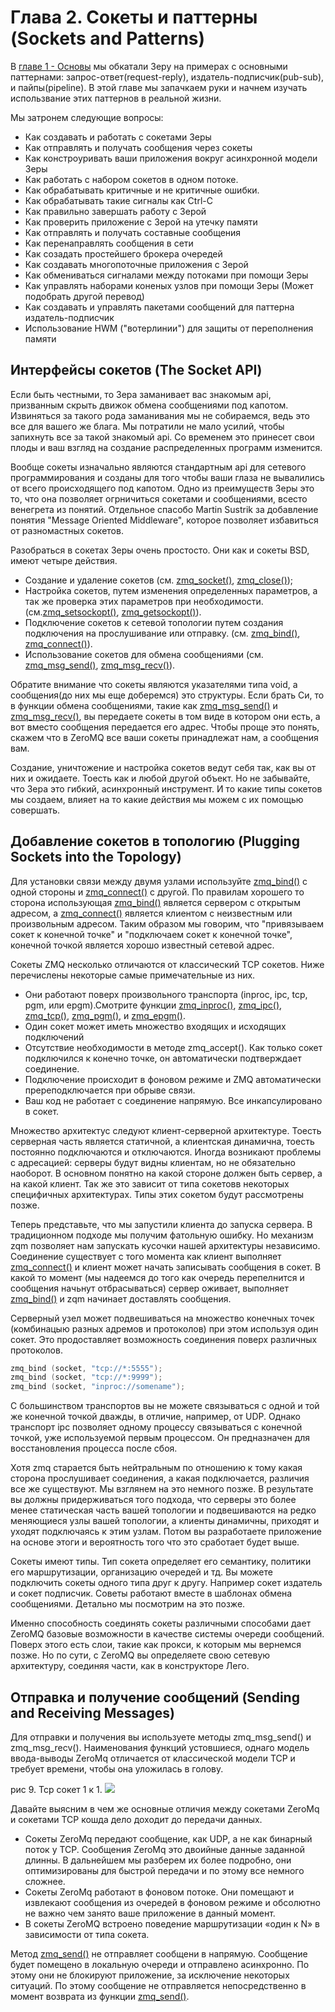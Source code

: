 # Глава 2. Сокеты и паттерны (Sockets and Patterns)

В [главе 1 - Основы](http://) мы обкатали Зеру на примерах с основными паттернами: запрос-ответ(request-reply), издатель-подписчик(pub-sub), и пайпы(pipeline). В этой главе мы запачкаем руки и начнем изучать использвание этих паттернов в реальной жизни.

Мы затронем следующие вопросы:

- Как создавать и работать с сокетами Зеры
- Как отправлять и получать сообщения через сокеты
- Как констроуривать ваши приложения вокруг асинхронной модели Зеры
- Как работать с набором сокетов в одном потоке.
- Как обрабатывать критичные и не критичные ошибки.
- Как обрабатывать такие сигналы как Ctrl-C
- Как правильно завершать работу с Зерой
- Как проверить приложение с Зерой на утечку памяти
- Как отправлять и получать составные сообщения
- Как перенаправлять сообщения в сети
- Как созадать простейшего брокера очередей
- Как создавать многопоточные приложения с Зерой
- Как обмениваться сигналами между потоками при помощи Зеры
- Как управлять наборами коненых узлов при помощи Зеры (Может подобрать другой перевод)
- Как создавать и управлять пакетами сообщений для паттерна издатель-подписчик
- Использование HWM ("вотерлинии") для защиты от переполнения памяти

## Интерфейсы сокетов (The Socket API)

Если быть честными, то Зера заманивает вас знакомым api, призванным скрыть движок обмена сообщениями под капотом. Извиняться за такого рода заманивания мы не собираемся, ведь это все для вашего же блага. Мы потратили не мало усилий, чтобы запихнуть все за такой знакомый api. Со временем это принесет свои плоды и ваш взгляд на создание распределенных программ изменится.

Вообще сокеты изначально являются стандартным api для сетевого программирования и созданы для того чтобы ваши глаза не вывалились от всего происходящего под капотом. Одно из преимуществ Зеры это то, что она позволяет огрничиться сокетами и сообщениями, всесто венегрета из понятий. Отдельное спасобо Martin Sustrik за добавление понятия "Message Oriented Middleware", которое позволяет избавиться от разномастных сокетов.

Разобраться в сокетах Зеры очень простосто. Они как и сокеты BSD, имеют четыре действия.

- Создание и удаление сокетов (см. [zmq_socket()](http://api.zeromq.org/3-2:zmq_socket), [zmq_close()](http://api.zeromq.org/3-2:zmq_close));
- Настройка сокетов, путем изменения определенных параметров, а так же проверка этих параметров при необходимости.(см.[zmq_setsockopt()](http://api.zeromq.org/3-2:zmq_setsockopt), [zmq_getsockopt()](http://api.zeromq.org/3-2:zmq_getsockopt)).
- Подключение сокетов к сетевой топологии путем создания подключения на прослушивание или отправку. (см. [zmq_bind()](http://api.zeromq.org/3-2:zmq_bind), [zmq_connect()](http://api.zeromq.org/3-2:zmq_connect)).
- Использование сокетов для обмена сообщениями (см. [zmq_msg_send()](http://api.zeromq.org/3-2:zmq_msg_send), [zmq_msg_recv()](http://api.zeromq.org/3-2:zmq_msg_recv)).

Обратите внимание что сокеты являются указателями типа void, а сообщения(до них мы еще доберемся) это структуры. Если брать Си, то в функции обмена сообщениями, такие как [zmq_msg_send()](http://api.zeromq.org/3-2:zmq_msg_send) и [zmq_msg_recv()]( zmq_msg_recv()), вы передаете сокеты в том виде в котором они есть, а вот вместо сообщения передается его адрес. Чтобы проще это понять, скажем что в ZeroMQ все ваши сокеты принадлежат нам, а сообщения вам.

Создание, уничтожение и настройка сокетов ведут себя так, как вы от них и ожидаете. Тоесть как и любой другой объект. Но не забывайте, что Зера это гибкий, асинхронный инструмент. И то какие типы сокетов мы создаем, влияет на то какие действия мы можем с их помощью совершать.

## Добавление сокетов в топологию (Plugging Sockets into the Topology)

Для установки связи между двумя узлами используйте [zmq_bind()](http://api.zeromq.org/3-2:zmq_bind) с одной стороны и [zmq_connect()](http://api.zeromq.org/3-2:zmq_connect) с другой. По правилам хорошего то сторона использующая [zmq_bind()](http://api.zeromq.org/3-2:zmq_bind) является сервером с открытым адресом, а [zmq_connect()](http://api.zeromq.org/3-2:zmq_connect) является клиентом с неизвестным или произвольным адресом. Таким образом мы говорим, что "привязываем сокет к конечной точке" и "подключаем сокет к конечной точке", конечной точкой является хорошо известный сетевой адрес.

Сокеты ZMQ несколько отличаются от классический TCP сокетов. Ниже перечислены некоторые самые примечательные из них.

- Они работают поверх произвольного транспорта (inproc, ipc, tcp, pgm, или epgm).Смотрите функции [zmq_inproc()](http://api.zeromq.org/3-2:zmq_inproc), [zmq_ipc()](http://api.zeromq.org/3-2:zmq_ipc), [zmq_tcp()](http://api.zeromq.org/3-2:zmq_tcp), [zmq_pgm()](http://api.zeromq.org/3-2:zmq_pgm), и [zmq_epgm()](http://api.zeromq.org/3-2:zmq_epgm).
- Один сокет может иметь множество входящих и исходящих подключений
- Отсутствие необходимости в методе zmq_accept(). Как только сокет подключился к конечно точке, он автоматически подтверждает соединение.
- Подключение происходит в фоновом режиме и ZMQ автоматически пререподключается при обрыве связи.
- Ваш код не работает с соединение напрямую. Все инкапсулировано в сокет.

Множество архитектус следуют клиент-серверной архитектуре. Тоесть серверная часть является статичной, а клиентская динамична, тоесть постоянно подключаются и отключаются. Иногда возникают проблемы с адресацией: серверы будут видны клиентам, но не обязательно наоборот. В основном понятно на какой стороне должен быть сервер, а на какой клиент. Так же это зависит от типа сокетовв некоторых специфичных архитектурах. Типы этих сокетом будут рассмотрены позже.

Теперь представьте, что мы запустили клиента до запуска сервера. В традиционном подходе мы получим фатольную ошибку. Но механизм zqm позволяет нам запускать кусочки нашей архитектуры независимо. Соединение существует с того момента как клиент выполняет [zmq_connect()](http://api.zeromq.org/3-2:zmq_connect) и клиент может начать записывать сообщения в сокет. В какой то момент (мы надеемся до того как очередь перепелнится и сообщения начьнут отбрасываться) сервер оживает, выполняет [zmq_bind()](http://api.zeromq.org/3-2:zmq_bind) и zqm начинает доставлять сообщения.

Серверный узел может подвешиваться на множество конечных точек (комбинацыю разных адремов и протоколов) при этом используя один сокет. Это продоставляет возможность соединения поверх различных протоколов.

```c
zmq_bind (socket, "tcp://*:5555");
zmq_bind (socket, "tcp://*:9999");
zmq_bind (socket, "inproc://somename");
```

С большинством транспортов вы не можете связываться с одной и той же конечной точкой дважды, в отличие, например, от UDP. Однако транспорт ipc позволяет одному процессу связываться с конечной точкой, уже используемой первым процессом. Он предназначен для восстановления процесса после сбоя.

Хотя zmq старается быть нейтральным по отношению к тому какая сторона прослушивает соединения, а какая подключается, различия все же существуют. Мы взглянем на это немного позже. В результате вы должны придерживаться того подхода, что серверы это более менее статическая часть вашей топологии и подвешиваются на редко меняющиеся узлы вашей топологии, а клиенты динамичны, приходят и уходят подключаясь к этим узлам. Потом вы разработаете приложение на основе этоги и вероятность того что это сработает будет выше.

Сокеты имеют типы. Тип сокета определяет его семантику, политики его маршрутизации, организацию очередей и тд. Вы можете подключить сокеты одного типа друг к другу. Например сокет издатель и сокет подписчик. Советы работают вместе в шаблонах обмена сообщениями. Детально мы посмотрим на это позже.

Именно способность соединять сокеты различными способами дает ZeroMQ базовые возможности в качестве системы очереди сообщений. Поверх этого есть слои, такие как прокси, к которым мы вернемся позже. Но по сути, с ZeroMQ вы определяете свою сетевую архитектуру, соединяя части, как в конструкторе Лего.

## Отправка и получение сообщений (Sending and Receiving Messages)

Для отправки и получения вы используете методы  zmq_msg_send() и zmq_msg_recv(). Наименования функций устовшиеся, однаго модель ввода-выводы ZeroMq отличается от классической модели TCP и требует времени, чтобы она уложилась в голову.

рис 9. Tcp сокет 1 к 1.
![](https://github.com/imatix/zguide/raw/master/images/fig9.png)

Давайте выясним в чем же основные отличия между сокетами ZeroMq и сокетами TCP кошда дело доходит до передачи данных.

- Сокеты ZeroMq передают сообщение, как UDP, а не как бинарный поток у TCP. Сообщения ZeroMq это двоийные данные заданной длинны. В дальнейшем мы разберем их более подробно, они оптимизированы для быстрой передачи и по этому все немного сложнее.
- Сокеты ZeroMq работают в фоновом потоке. Они помещают и извлекают сообщения из очередей в фоновом режиме и обсолютно не важно чем занято ваше приложение в данный момент.
- В сокеты ZeroMQ встроено поведение маршрутизации «один к N» в зависимости от типа сокета.

 Метод [zmq_send()](http://api.zeromq.org/3-2:zmq_send) не отправляет сообщени в напрямую. Сообщение будет помещено в локальную очереди и отправлено асинхронно. По этому они не блокируют приложение, за исключение некоторых ситуаций. По этому сообщение не отправляется непосредственно в момент возврата из функции [zmq_send()](http://api.zeromq.org/3-2:zmq_send).